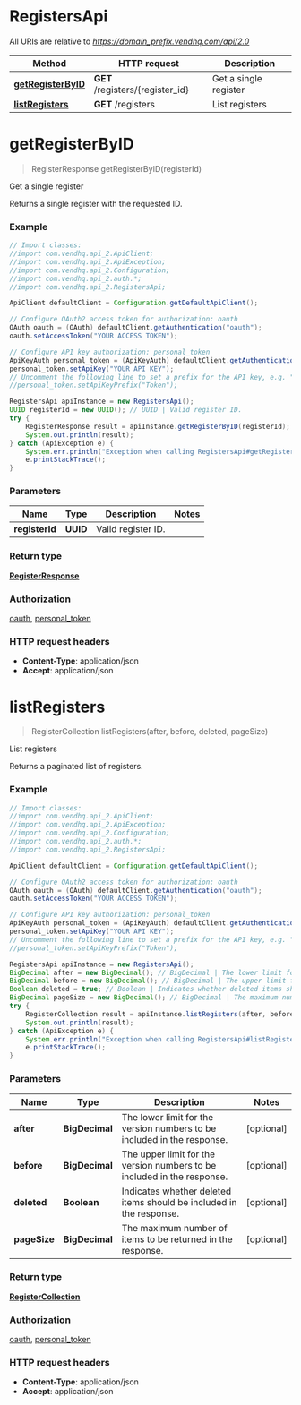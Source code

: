 # RegistersApi

All URIs are relative to *https://domain_prefix.vendhq.com/api/2.0*

Method | HTTP request | Description
------------- | ------------- | -------------
[**getRegisterByID**](RegistersApi.md#getRegisterByID) | **GET** /registers/{register_id} | Get a single register
[**listRegisters**](RegistersApi.md#listRegisters) | **GET** /registers | List registers


<a name="getRegisterByID"></a>
# **getRegisterByID**
> RegisterResponse getRegisterByID(registerId)

Get a single register

Returns a single register with the requested ID.

### Example
```java
// Import classes:
//import com.vendhq.api_2.ApiClient;
//import com.vendhq.api_2.ApiException;
//import com.vendhq.api_2.Configuration;
//import com.vendhq.api_2.auth.*;
//import com.vendhq.api_2.RegistersApi;

ApiClient defaultClient = Configuration.getDefaultApiClient();

// Configure OAuth2 access token for authorization: oauth
OAuth oauth = (OAuth) defaultClient.getAuthentication("oauth");
oauth.setAccessToken("YOUR ACCESS TOKEN");

// Configure API key authorization: personal_token
ApiKeyAuth personal_token = (ApiKeyAuth) defaultClient.getAuthentication("personal_token");
personal_token.setApiKey("YOUR API KEY");
// Uncomment the following line to set a prefix for the API key, e.g. "Token" (defaults to null)
//personal_token.setApiKeyPrefix("Token");

RegistersApi apiInstance = new RegistersApi();
UUID registerId = new UUID(); // UUID | Valid register ID.
try {
    RegisterResponse result = apiInstance.getRegisterByID(registerId);
    System.out.println(result);
} catch (ApiException e) {
    System.err.println("Exception when calling RegistersApi#getRegisterByID");
    e.printStackTrace();
}
```

### Parameters

Name | Type | Description  | Notes
------------- | ------------- | ------------- | -------------
 **registerId** | **UUID**| Valid register ID. |

### Return type

[**RegisterResponse**](RegisterResponse.md)

### Authorization

[oauth](../README.md#oauth), [personal_token](../README.md#personal_token)

### HTTP request headers

 - **Content-Type**: application/json
 - **Accept**: application/json

<a name="listRegisters"></a>
# **listRegisters**
> RegisterCollection listRegisters(after, before, deleted, pageSize)

List registers

Returns a paginated list of registers.

### Example
```java
// Import classes:
//import com.vendhq.api_2.ApiClient;
//import com.vendhq.api_2.ApiException;
//import com.vendhq.api_2.Configuration;
//import com.vendhq.api_2.auth.*;
//import com.vendhq.api_2.RegistersApi;

ApiClient defaultClient = Configuration.getDefaultApiClient();

// Configure OAuth2 access token for authorization: oauth
OAuth oauth = (OAuth) defaultClient.getAuthentication("oauth");
oauth.setAccessToken("YOUR ACCESS TOKEN");

// Configure API key authorization: personal_token
ApiKeyAuth personal_token = (ApiKeyAuth) defaultClient.getAuthentication("personal_token");
personal_token.setApiKey("YOUR API KEY");
// Uncomment the following line to set a prefix for the API key, e.g. "Token" (defaults to null)
//personal_token.setApiKeyPrefix("Token");

RegistersApi apiInstance = new RegistersApi();
BigDecimal after = new BigDecimal(); // BigDecimal | The lower limit for the version numbers to be included in the response.
BigDecimal before = new BigDecimal(); // BigDecimal | The upper limit for the version numbers to be included in the response.
Boolean deleted = true; // Boolean | Indicates whether deleted items should be included in the response.
BigDecimal pageSize = new BigDecimal(); // BigDecimal | The maximum number of items to be returned in the response.
try {
    RegisterCollection result = apiInstance.listRegisters(after, before, deleted, pageSize);
    System.out.println(result);
} catch (ApiException e) {
    System.err.println("Exception when calling RegistersApi#listRegisters");
    e.printStackTrace();
}
```

### Parameters

Name | Type | Description  | Notes
------------- | ------------- | ------------- | -------------
 **after** | **BigDecimal**| The lower limit for the version numbers to be included in the response. | [optional]
 **before** | **BigDecimal**| The upper limit for the version numbers to be included in the response. | [optional]
 **deleted** | **Boolean**| Indicates whether deleted items should be included in the response. | [optional]
 **pageSize** | **BigDecimal**| The maximum number of items to be returned in the response. | [optional]

### Return type

[**RegisterCollection**](RegisterCollection.md)

### Authorization

[oauth](../README.md#oauth), [personal_token](../README.md#personal_token)

### HTTP request headers

 - **Content-Type**: application/json
 - **Accept**: application/json
